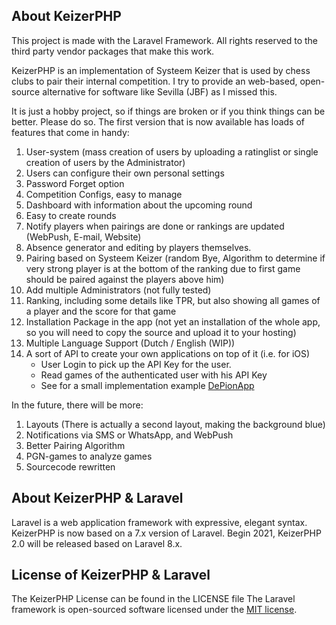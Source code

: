 ## About KeizerPHP
<p>This project is made with the Laravel Framework. All rights reserved to the third party vendor packages that make this work.</p>
<p>KeizerPHP is an implementation of Systeem Keizer that is used by chess clubs to pair their internal competition. I try to provide an web-based, open-source alternative for software like Sevilla (JBF) as I missed this.</p>
<p>It is just a hobby project, so if things are broken or if you think things can be better. Please do so. The first version that is now available has loads of features that come in handy:</p>
<ol>
<li> User-system (mass creation of users by uploading a ratinglist or single creation of users by the Administrator)</li>
<li> Users can configure their own personal settings</li>
<li> Password Forget option</li>
<li> Competition Configs, easy to manage</li>
<li> Dashboard with information about the upcoming round</li>
<li> Easy to create rounds</li>
<li> Notify players when pairings are done or rankings are updated (WebPush, E-mail, Website)</li>
<li> Absence generator and editing by players themselves.</li>
<li> Pairing based on Systeem Keizer (random Bye, Algorithm to determine if very strong player is at the bottom of the ranking due to first game should be paired against the players above him)</li>
<li> Add multiple Administrators (not fully tested)</li>
<li> Ranking, including some details like TPR, but also showing all games of a player and the score for that game</li>
<li> Installation Package in the app (not yet an installation of the whole app, so you will need to copy the source and upload it to your hosting)</li>
<li> Multiple Language Support (Dutch / English (WIP))</li>
<li> A sort of API to create your own applications on top of it (i.e. for iOS)
<ul>
<li>User Login to pick up the API Key for the user.</li>
<li>Read games of the authenticated user with his API Key</li>
<li>See for a small implementation example <a href="https://github.com/Frank-L93/DePionApp/">DePionApp</a></li>
</ul>
</li>
</ol>

<p>In the future, there will be more:</p>
<ol>
<li> Layouts (There is actually a second layout, making the background blue)</li>
<li> Notifications via SMS or WhatsApp, and WebPush</li>
<li> Better Pairing Algorithm</li>
<li> PGN-games to analyze games</li>
<li> Sourcecode rewritten</li>
</ol>


## About KeizerPHP & Laravel

Laravel is a web application framework with expressive, elegant syntax.
KeizerPHP is now based on a 7.x version of Laravel. Begin 2021, KeizerPHP 2.0 will be released based on Laravel 8.x. 

## License of KeizerPHP & Laravel

The KeizerPHP License can be found in the LICENSE file
The Laravel framework is open-sourced software licensed under the [MIT license](https://opensource.org/licenses/MIT).
